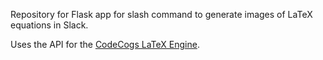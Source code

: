 Repository for Flask app for slash command to generate images of LaTeX equations in Slack.

Uses the API for the [CodeCogs LaTeX Engine](https://latex.codecogs.com/eqneditor/integration/htmlequations.php).
